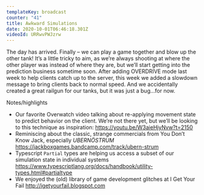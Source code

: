 ```yaml
---
templateKey: broadcast
counter: "41"
title: Awkward Simulations
date: 2020-10-01T06:46:18.301Z
videoId: URRwvPWJzrw
---
```

 
The day has arrived. Finally – we can play a game together and blow up the other tank! It’s a little tricky to aim, as we’re always shooting at where the other player was instead of where they are, but we’ll start getting into the prediction business sometime soon.  After adding OVERDRIVE mode last week to help clients catch up to the server, this week we added a slowdown message to bring clients back to normal speed. And we accidentally created a great railgun for our tanks, but it was just a bug…for now.

Notes/highlights

- Our favorite Overwatch video talking about re-applying movement state to predict behavior on the client. We’re not there yet, but we’ll be looking to this technique as inspiration: https://youtu.be/W3aieHjyNvw?t=2150
- Reminiscing about the classic, strange commercials from You Don’t Know Jack, especially _UBERNÖSTRUM_ https://jackboxgames.bandcamp.com/track/ubern-strum
- Typescript `Partial` types are helping us access a subset of our simulation state in individual systems https://www.typescriptlang.org/docs/handbook/utility-types.html#partialtype
- We enjoyed the (old) library of game development glitches at I Get Your Fail http://igetyourfail.blogspot.com